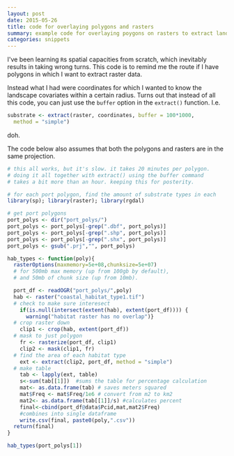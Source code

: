```yaml
---
layout: post
date: 2015-05-26
title: code for overlaying polygons and rasters
summary: example code for overlaying poygons on rasters to extract landscape covariates
categories: snippets
---
```


I've been learning `R`s spatial capacities from scratch, which inevitably results in taking wrong turns. This code is to remind me the route if I have polygons in which I want to extract raster data.

Instead what I had were coordinates for which I wanted to know the landscape covariates within a certain radius. Turns out that instead of all this code, you can just use the `buffer` option in the `extract()` function. I.e.

```r
substrate <- extract(raster, coordinates, buffer = 100*1000,
  method = "simple")
```

doh.

The code below also assumes that both the polygons and rasters are in the same projection.

```r
# this all works, but it's slow. it takes 20 minutes per polygon.
# doing it all together with extract() using the buffer command
# takes a bit more than an hour. keeping this for posterity.

# for each port polygon, find the amount of substrate types in each
library(sp); library(raster); library(rgdal)

# get port polygons
port_polys <- dir("port_polys/")
port_polys <- port_polys[-grep(".dbf", port_polys)]
port_polys <- port_polys[-grep(".shp", port_polys)]
port_polys <- port_polys[-grep(".shx", port_polys)]
port_polys <- gsub(".prj","", port_polys)

hab_types <- function(poly){
  rasterOptions(maxmemory=5e+08,chunksize=5e+07)
  # for 500mb max memory (up from 100gb by default),
  # and 50mb of chunk size (up from 10mb).

  port_df <- readOGR("port_polys/",poly)
  hab <- raster("coastal_habitat_type1.tif")
  # check to make sure interesect
    if(is.null(intersect(extent(hab), extent(port_df)))) {
      warning("habitat raster has no overlap")}
  # crop raster down
    clip1 <- crop(hab, extent(port_df))
  # mask to just polygon
    fr <- rasterize(port_df, clip1)
    clip2 <- mask(clip1, fr)
  # find the area of each habitat type
    ext <- extract(clip2, port_df, method = "simple")
  # make table
    tab <- lapply(ext, table)
    s<-sum(tab[[1]])  #sums the table for percentage calculation
    mat<- as.data.frame(tab) # saves meters squared
    mat$Freq <- mat$Freq/1e6 # convert from m2 to km2
    mat2<- as.data.frame(tab[[1]]/s) #calculates percent
    final<-cbind(port_df@data$Pcid,mat,mat2$Freq)
    #combines into single dataframe
    write.csv(final, paste0(poly,".csv"))
  return(final)
}

hab_types(port_polys[1])
```
